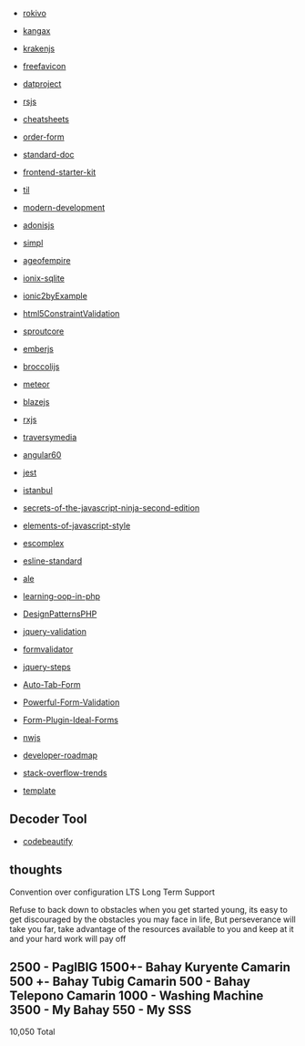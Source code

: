 * [rokivo](http://www.rokivo.com/)
* [kangax](https://kangax.github.io/compat-table/es6/)
* [krakenjs](http://krakenjs.com/)
* [freefavicon](https://www.freefavicon.com/freefavicons/objects/alpha.php?alpha=m)
* [datproject](https://github.com/datproject/dat)
* [rsjs](https://github.com/rstacruz/rsjs)
* [cheatsheets](https://github.com/rstacruz/cheatsheets)
* [order-form](https://github.com/rstacruz/frontend-exercises/tree/master/order-form)
* [standard-doc](https://github.com/rstacruz/standard-doc)
* [frontend-starter-kit](https://github.com/rstacruz/frontend-starter-kit)
* [til](http://ricostacruz.com/til/)
* [modern-development](https://github.com/rstacruz/modern-development)
* [adonisjs](http://www.adonisjs.com/)
* [simpl](http://simpl.info/)
* [ageofempire](http://7044232.weebly.talkiforum.com/20110502/age-of-empires-iii-torrent-no-install-require-550618/)
* [ionix-sqlite](https://github.com/mirkonasato/ionix-sqlite)
* [ionic2byExample](https://www.udemy.com/ionic2-by-example/)
* [html5ConstraintValidation](https://developer.mozilla.org/en-US/docs/Web/Guide/HTML/HTML5/Constraint_validation)
* [sproutcore](http://showcase.sproutcore.com/#demos/Dragging%20Things%20In)
* [emberjs](https://www.emberjs.com/)
* [broccolijs](https://github.com/broccolijs)
* [meteor](https://www.meteor.com/)
* [blazejs](http://blazejs.org/guide/introduction.html)
* [rxjs](http://reactivex.io/rxjs/)
* [traversymedia](http://www.traversymedia.com/)
* [angular60](https://github.com/bradtraversy/angular60/blob/master/app/services/posts.service.ts)
* [jest](https://facebook.github.io/jest/)
* [istanbul](https://github.com/gotwarlost/istanbul#features)
* [secrets-of-the-javascript-ninja-second-edition](https://www.manning.com/books/secrets-of-the-javascript-ninja-second-edition)
* [elements-of-javascript-style](https://medium.com/javascript-scene/elements-of-javascript-style-caa8821cb99f)
* [escomplex](https://github.com/escomplex/escomplex#related-projects)
* [esline-standard](https://github.com/feross/standard/blob/master/package.json#L16-L22)
* [ale](https://github.com/w0rp/ale)
* [learning-oop-in-php](https://github.com/marcelgsantos/learning-oop-in-php)
* [DesignPatternsPHP](https://github.com/domnikl/DesignPatternsPHP)
* [jquery-validation](https://github.com/jquery-validation/jquery-validation)
* [formvalidator](http://www.formvalidator.net/#default-validators)
* [jquery-steps](http://www.jquery-steps.com/Examples#tabs)
* [Auto-Tab-Form](http://www.jqueryscript.net/demo/jQuery-Plugin-For-Auto-Tab-Form-Fields-autotab/)
* [Powerful-Form-Validation](http://www.jqueryscript.net/demo/Powerful-Form-Validation-Plugin-For-jQuery-Bootstrap-3/)
* [Form-Plugin-Ideal-Forms](http://www.jqueryscript.net/form/Powerful-Responsive-jQuery-Step-By-Step-Form-Plugin-Ideal-Forms-3.html)
* [nwjs](https://nwjs.io/)
* [developer-roadmap](https://github.com/AUSdomgarcia/developer-roadmap)
* [stack-overflow-trends](https://stackoverflow.blog/2017/05/09/introducing-stack-overflow-trends/)
 
 
 


* [template](template)


Decoder Tool
------------
* [codebeautify](http://codebeautify.org)
 

thoughts
--------
Convention over configuration
LTS Long Term Support













Refuse to back down to obstacles when you get started young, its easy to get discouraged
by the obstacles you may face in life, But perseverance will take you far,
take advantage of the resources available to you and keep at it and your hard work will pay off



















2500 - PagIBIG
1500+- Bahay Kuryente Camarin
500 +- Bahay Tubig Camarin
500  - Bahay Telepono Camarin
1000 - Washing Machine
3500 - My Bahay
550  - My SSS
----------------------
10,050 Total
